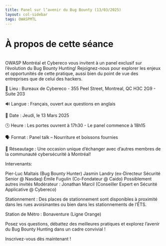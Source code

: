 ```yaml
---
title: Panel sur l’avenir du Bug Bounty (13/03/2025)
layout: col-sidebar
tags: OWASPMTL
---
```


# À propos de cette séance

<br>
OWASP Montréal et Cybereco vous invitent à un panel exclusif sur l’évolution du Bug Bounty Hunting! Rejoignez-nous pour explorer les enjeux et opportunités de cette pratique, aussi bien du point de vue des entreprises que de celui des hackers.

📍 Lieu : Bureaux de Cybereco - 355 Peel Street, Montreal, QC H3C 2G9 - Suite 203

🔊 Langue : Français, ouvert aux questions en anglais

📅 Date : Jeudi, le 13 Mars 2025

🕓 Heure : Les portes ouvrent à 17h30 - Le panel commence à 18h15

🗣️ Format : Panel talk – Nourriture et boissons fournies

🤝 Réseautage : Une occasion unique d’échanger avec d’autres membres de la communauté cybersécurité à Montréal!

Intervenants:

Pier-Luc Maltais (Bug Bounty Hunter)
Jasmin Landry (ex-Directeur Sécurité Senior @ Nasdaq)
Émile Fugulin (Co-Fondateur @ Caido)
Possiblement autres invités
Modérateur : Jonathan Marcil (Conseiller Expert en Sécurité Applicative @ Cybereco)

Stationnement : Des places de stationnement sont disponibles à proximité dans les rues avoisinantes ou bien dans les stationnements de l’ÉTS.

Station de Métro : Bonaventure (Ligne Orange)

Posez vos questions, débattez des meilleures pratiques et explorez l’avenir du Bug Bounty Hunting dans un cadre convivial !

Inscrivez-vous dès maintenant !





